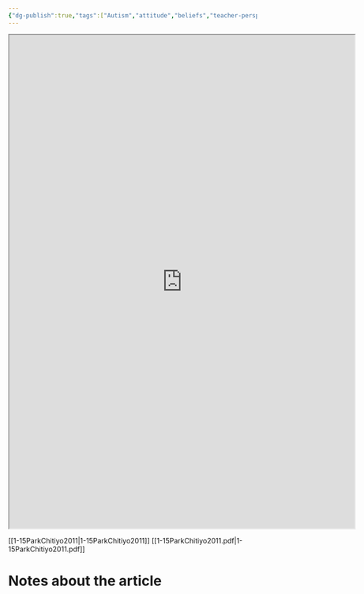```yaml
---
{"dg-publish":true,"tags":["Autism","attitude","beliefs","teacher-perspective","Source"],"permalink":"/Sources with Notes/Articles/An examination of teacher attitudes towards children with autism/","dgPassFrontmatter":true}
---
```


<iframe src="https://drive.google.com/file/d/1wY2VrHdXPIkf750j9bLl8n_7NCGBG9Xz/preview" width="700" height="1000" ></iframe>

[[1-15ParkChitiyo2011\|1-15ParkChitiyo2011]] [[1-15ParkChitiyo2011.pdf\|1-15ParkChitiyo2011.pdf]]
# Notes about the article
